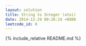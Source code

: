 ```yaml
---
layout: solution
title: String to Integer (atoi)
date: 2014-12-29 00:26:24 +0800
leetcode_id: 8
---
```

{% include_relative README.md %}
